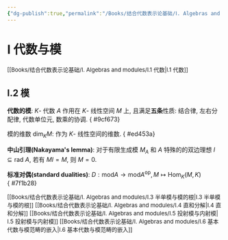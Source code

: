 ```yaml
---
{"dg-publish":true,"permalink":"/Books/结合代数表示论基础/Ⅰ. Algebras and modules/Ⅰ.2 模/","dgPassFrontmatter":true,"created":"2024-07-05T15:03:51.419+08:00","updated":"2024-08-16T20:54:56.283+08:00"}
---
```


# Ⅰ 代数与模

<font size="2">[[Books/结合代数表示论基础/Ⅰ. Algebras and modules/Ⅰ.1 代数\|Ⅰ.1 代数]] </font>
## Ⅰ.2 模

**代数的模**: $K$- 代数 $A$ 作用在 $K$- 线性空间 $M$ 上, 且满足**五条**性质: 结合律, 左右分配律, 代数单位元, 数乘的协调.
{ #9cf673}


模的维数 $\mathrm{dim}_{K}M$: 作为 $K$- 线性空间的维数.
{ #ed453a}


**中山引理(Nakayama's lemma)**: 对于有限生成模 $M_A$ 和 $A$ 特殊的的双边理想 $I \subseteq \mathrm{rad\ }A$, 若有 $MI=M$, 则 $M=0$.

**标准对偶(standard dualities)**:  $D:\mathrm{mod} A\longrightarrow \mathrm{mod} A^{\mathrm{op}}, M\mapsto \mathrm{Hom}_{K}{(M,K)}$   
{ #7f1b28}


<font size="2">[[Books/结合代数表示论基础/Ⅰ. Algebras and modules/Ⅰ.3 半单模与模的根\|Ⅰ.3 半单模与模的根]] </font>
<font size="2">[[Books/结合代数表示论基础/Ⅰ. Algebras and modules/Ⅰ.4 直和分解\|Ⅰ.4 直和分解]] </font>
<font size="2">[[Books/结合代数表示论基础/Ⅰ. Algebras and modules/Ⅰ.5 投射模与内射模\|Ⅰ.5 投射模与内射模]] </font>
<font size="2">[[Books/结合代数表示论基础/Ⅰ. Algebras and modules/Ⅰ.6 基本代数与模范畴的嵌入\|Ⅰ.6 基本代数与模范畴的嵌入]] </font>

